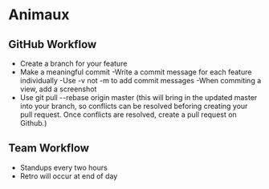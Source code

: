 # Animaux

## GitHub Workflow
  
* Create a branch for your feature
* Make a meaningful commit
  -Write a commit message for each feature individually
  -Use -v not -m to add commit messages
  -When commiting a view, add a screenshot
* Use git pull --rebase origin master (this will bring in the updated master into your branch, so conflicts can be resolved beforing creating your pull request. Once conflicts are resolved, create a pull request on Github.)

## Team Workflow
* Standups every two hours
* Retro will occur at end of day
